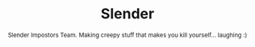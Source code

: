 <h1 align="center">Slender</h1>

<div align="center">
  <sub>
        Slender Impostors Team. Making creepy stuff that makes you kill yourself... laughing :)
  </sub>
</div>